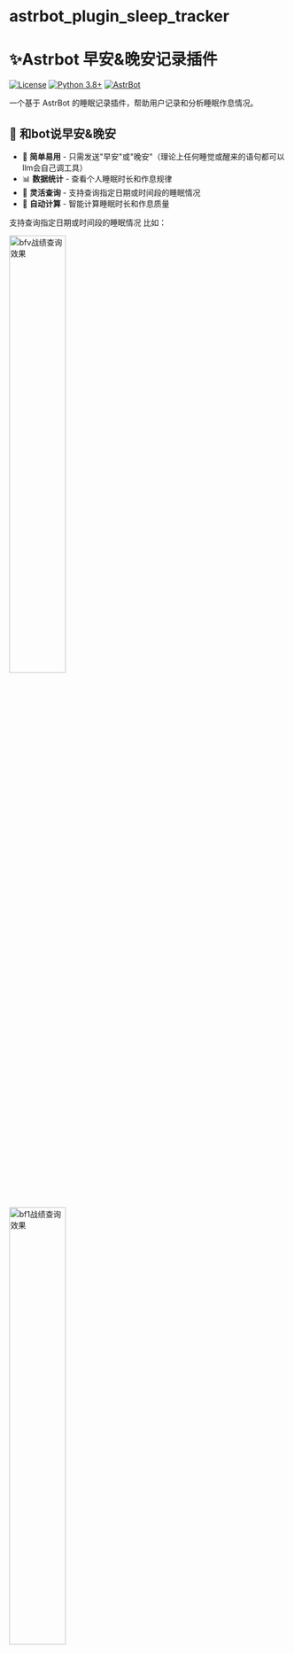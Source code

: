 # astrbot_plugin_sleep_tracker

# ✨Astrbot 早安&晚安记录插件
[![License](https://img.shields.io/badge/License-AGPL--3.0-green.svg)](https://opensource.org/licenses/AGPL-3.0)
[![Python 3.8+](https://img.shields.io/badge/Python-3.8%2B-blue.svg)](https://www.python.org/)
[![AstrBot](https://img.shields.io/badge/AstrBot-3.4%2B-orange.svg)](https://github.com/Soulter/AstrBot)

一个基于 AstrBot 的睡眠记录插件，帮助用户记录和分析睡眠作息情况。

## 🌟 和bot说早安&晚安
- 📱 **简单易用** - 只需发送"早安"或"晚安"（理论上任何睡觉或醒来的语句都可以llm会自己调工具）
- 📊 **数据统计** - 查看个人睡眠时长和作息规律
- 📅 **灵活查询** - 支持查询指定日期或时间段的睡眠情况
- 🔄 **自动计算** - 智能计算睡眠时长和作息质量


支持查询指定日期或时间段的睡眠情况
比如：
<div>
  <img src="https://s21.ax1x.com/2025/09/04/pVgbpcV.png" width="45%" alt="bfv战绩查询效果"/>
  <br>
  <img src="https://s21.ax1x.com/2025/09/04/pVgb9XT.png" width="45%" alt="bf1战绩查询效果"/>
</div>

## ⚠️ 已知问题
- **回笼觉和夜猫子🦉**: 不能正常使用

- **多次早晚安**： 会刷新入睡时间和醒来时间

> 💡 我正在努力解决这些问题，欢迎提供解决方案或建议！





### 📢 问题反馈
提交issue或者加qq群：390654767



## 🤝 参与贡献
欢迎任何形式的贡献！以下是标准贡献流程：

1. **Fork 仓库** - 点击右上角 Fork 按钮创建您的副本
2. **创建分支** - 基于开发分支创建特性分支：
   ```bash
   git checkout -b feature/your-feature-name
   ```
3. **提交修改** - 编写清晰的提交信息：
   ```bash
   git commit -m "feat: 添加新功能" -m "详细描述..."
   ```
4. **推送更改** - 将分支推送到您的远程仓库：
   ```bash
   git push origin feature/your-feature-name
   ```
5. **发起 PR** - 在 GitHub 上创建 Pull Request 到原仓库的 `main` 分支

## 📜 开源协议
本项目遵循Astrbot开源协议采用 [AGPL-3.0 License](LICENSE)